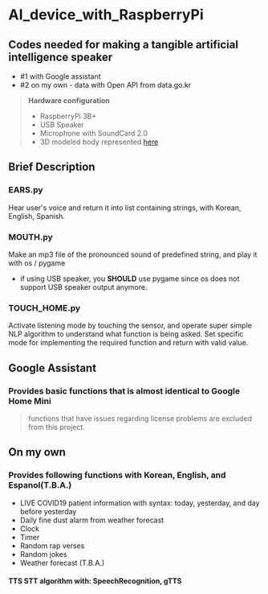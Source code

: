 # AI_device_with_RaspberryPi
## Codes needed for making a tangible artificial intelligence speaker
* #1 with Google assistant
* #2 on my own - data with Open API from data.go.kr
> **Hardware configuration** 
> * RaspberryPi 3B+
> * USB Speaker
> * Microphone with SoundCard 2.0
> * 3D modeled body represented [here](https://skykongkong8.wixsite.com/skykongkong8/post/tangible-%EC%9D%B8%EA%B3%B5%EC%A7%80%EB%8A%A5-%EC%8A%A4%ED%94%BC%EC%BB%A4-2)
## Brief Description
### EARS.py
Hear user's voice and return it into list containing strings, with Korean, English, Spanish.
### MOUTH.py
Make an mp3 file of the pronounced sound of predefined string, and play it with os / pygame
* if using USB speaker, you **SHOULD** use pygame since os does not support USB speaker output anymore.
### TOUCH_HOME.py
Activate listening mode by touching the sensor, and operate super simple NLP algorithm to understand what function is being asked.
Set specific mode for implementing the required function and return with valid value.


## Google Assistant
### Provides basic functions that is almost identical to Google Home Mini
> functions that have issues regarding license problems are excluded from this project.

## On my own
### Provides following functions with Korean, English, and Espanol(T.B.A.)
* LIVE COVID19 patient information with syntax: today, yesterday, and day before yesterday
* Daily fine dust alarm from weather forecast
* Clock
* Timer
* Random rap verses
* Random jokes
* Weather forecast (T.B.A.)

#### TTS STT algorithm with: SpeechRecognition, gTTS
